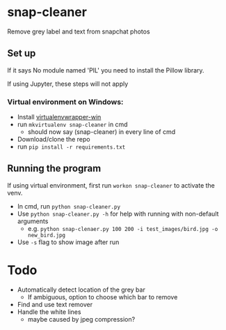 # snap-cleaner
Remove grey label and text from snapchat photos

## Set up
If it says No module named 'PIL' you need to install the Pillow library.

If using Jupyter, these steps will not apply

### Virtual environment on Windows:
- Install [virtualenvwrapper-win](https://pypi.org/project/virtualenvwrapper-win/)
- run `mkvirtualenv snap-cleaner` in cmd
  - should now say (snap-cleaner) in every line of cmd
- Download/clone the repo
- run `pip install -r requirements.txt`

## Running the program
If using virtual environment, first run `workon snap-cleaner` to activate the venv.
- In cmd, run `python snap-cleaner.py`
- Use `python snap-cleaner.py -h` for help with running with non-default arguments
  - e.g. `python snap-clenaer.py 100 200 -i test_images/bird.jpg -o new_bird.jpg`
- Use `-s` flag to show image after run

# Todo
- Automatically detect location of the grey bar
  - If ambiguous, option to choose which bar to remove
- Find and use text remover
- Handle the white lines
  - maybe caused by jpeg compression?
